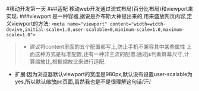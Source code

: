 #移动开发第一天
###适配
移动web开发通过流式布局(百分比布局)和viewport来实现.
###viewport
是一种容器,据说是乔布斯大神提出来的,用来盛放网页内容,定义viewport的方法:
`<meta name="viewport" content="width=width-devive,initial-scale=1.0,user-scalable=0,minimum-scale=1.0,maximum-scale=1.0">`
> + 建议将content里面的五个配置都写上,防止手机不兼容其中某些属性
上面这种方式是标准配置,还有一种非主流的配置:通过js判断屏幕尺寸,计算缩放比,根据缩放比来进行适配.
+ 扩展:因为浏览器默认viewport的宽度是980px,默认没有设置user-scalable为yes,所以默认缩放pc页面,虽然我也是不是很理解这句话/汗/
